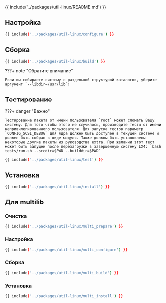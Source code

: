 {{ include('../packages/util-linux/README.md') }}

## Настройка

```bash 
{{ include('../packages/util-linux/configure') }}
```

## Сборка

```bash 
{{ include('../packages/util-linux/build') }}
```

???+ note "Обратите внимание"

    Если вы собираете систему с раздельной структурой каталогов, уберите аргумент `--libdir=/usr/lib`!

## Тестирование

???+ danger "Важно"

    Тестирование пакета от имени пользователя `root` может сломать Вашу систему. Для того чтобы этого не случилось, производите тесты от имени непривилегированного пользователя. Для запуска тестов параметр `CONFIG_SCSI_DEBUG` для ядра должен быть доступен в текущей системе и должен быть собран в виде модуля. Также должны быть установлены некоторые другие пакеты из руководства extra. При желании этот тест может быть запущен после перезагрузки в завершенную систему LX4: `bash tests/run.sh --srcdir=$PWD --builddir=$PWD`

```bash 
{{ include('../packages/util-linux/test') }}
```

## Установка

```bash 
{{ include('../packages/util-linux/install') }}
```

## Для multilib

### Очистка

```bash 
{{ include('../packages/util-linux/multi_prepare') }}
```

### Настройка

```bash 
{{ include('../packages/util-linux/multi_configure') }}
```

### Сборка

```bash 
{{ include('../packages/util-linux/multi_build') }}
```

### Установка

```bash 
{{ include('../packages/util-linux/multi_install') }}
```


